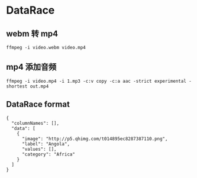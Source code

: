 # DataRace

## webm 转 mp4

```
ffmpeg -i video.webm video.mp4
```

## mp4 添加音频

```
ffmpeg -i video.mp4 -i 1.mp3 -c:v copy -c:a aac -strict experimental -shortest out.mp4
```

## DataRace format

```
{
  "columnNames": [],
  "data": [
    {
      "image": "http://p5.qhimg.com/t014895ec8287387110.png",
      "label": "Angola",
      "values": [],
      "category": "Africa"
    }
  ]
}
```